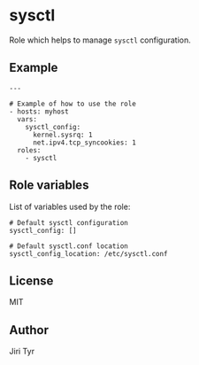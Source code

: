 sysctl
======

Role which helps to manage `sysctl` configuration.


Example
-------

```
---

# Example of how to use the role
- hosts: myhost
  vars:
    sysctl_config:
      kernel.sysrq: 1
      net.ipv4.tcp_syncookies: 1
  roles:
    - sysctl
```


Role variables
--------------

List of variables used by the role:

```
# Default sysctl configuration
sysctl_config: []

# Default sysctl.conf location
sysctl_config_location: /etc/sysctl.conf
```


License
-------

MIT


Author
------

Jiri Tyr
